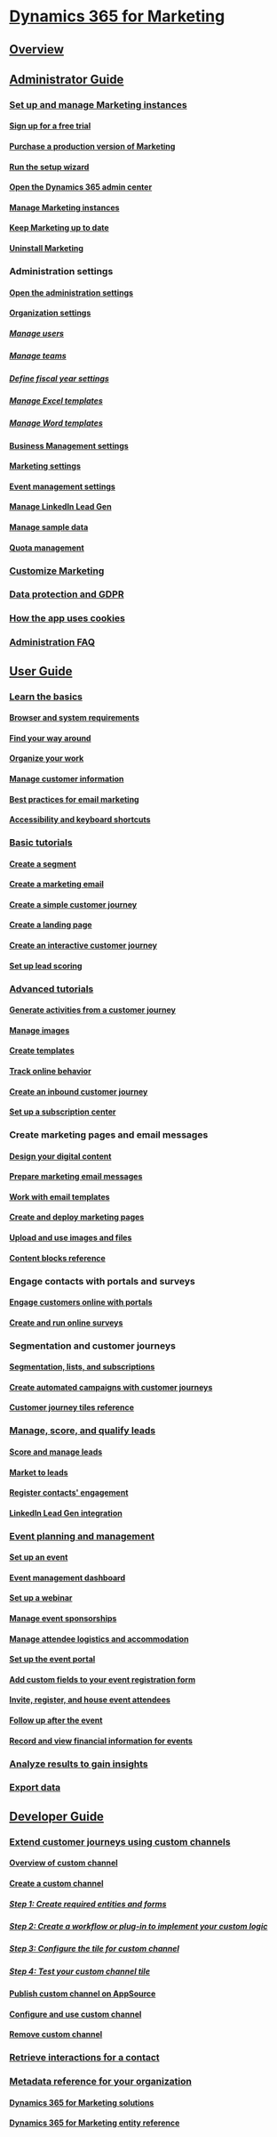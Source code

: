 # [Dynamics 365 for Marketing](help-hub.md)

## [Overview](overview.md)
 
## [Administrator Guide](admin-guide.md)

### [Set up and manage Marketing instances](setup-manage-instances.md)
#### [Sign up for a free trial](trial-signup.md)
#### [Purchase a production version of Marketing](purchase-marketing.md)
#### [Run the setup wizard](purchase-setup.md)
#### [Open the Dynamics 365 admin center](dynamics-365-admin-center.md)
#### [Manage Marketing instances](manage-marketing-instances.md)
#### [Keep Marketing up to date](apply-updates.md)
#### [Uninstall Marketing](uninstall-marketing.md)

### Administration settings
#### [Open the administration settings](open-advanced-settings.md)
#### [Organization settings](organization-settings.md)
##### [Manage users](manage-users.md)
##### [Manage teams](manage-teams.md)
##### [Define fiscal year settings](fiscal-year-settings.md)
##### [Manage Excel templates](manage-excel-templates.md)
##### [Manage Word templates](manage-word-templates.md)
#### [Business Management settings](business-management-settings.md)
#### [Marketing settings](marketing-settings.md)
#### [Event management settings](events-settings.md)
#### [Manage LinkedIn Lead Gen](linkedin-configuration.md)
#### [Manage sample data](additional-settings.md)
#### [Quota management](quota-management.md)

### [Customize Marketing](customize.md)
### [Data protection and GDPR](gdpr.md)
### [How the app uses cookies](cookies.md)
### [Administration FAQ](setup-troubleshooting.md)

## [User Guide](user-guide.md)

### [Learn the basics](get-started-section.md)
#### [Browser and system requirements](browser-requirements.md)
#### [Find your way around](navigation.md)
#### [Organize your work](organize-daily-work.md)
#### [Manage customer information](manage-customer-information.md)
#### [Best practices for email marketing](get-ready-email-marketing.md)
#### [Accessibility and keyboard shortcuts](designer-shortcuts.md)

### [Basic tutorials](basic-tutorials.md)
#### [Create a segment](create-segment.md)
#### [Create a marketing email](create-marketing-email.md)
#### [Create a simple customer journey](create-simple-customer-journey.md)
#### [Create a landing page](create-landing-page.md)
#### [Create an interactive customer journey](create-interactive-customer-journey.md)
#### [Set up lead scoring](set-up-lead-scoring.md)

### [Advanced tutorials](advanced-tutorials.md)
#### [Generate activities from a customer journey](generate-activities-from-customer-journey.md)
#### [Manage images](manage-images.md)
#### [Create templates](create-templates.md)
#### [Track online behavior](track-online-behavior.md)
#### [Create an inbound customer journey](create-inbound-customer-journey.md)
#### [Set up a subscription center](set-up-subscription-center.md)

### Create marketing pages and email messages
#### [Design your digital content](design-digital-content.md)
#### [Prepare marketing email messages](prepare-marketing-emails.md)
#### [Work with email templates](email-templates.md)
#### [Create and deploy marketing pages](create-deploy-marketing-pages.md)
#### [Upload and use images and files](upload-images-files.md)
#### [Content blocks reference](content-blocks-reference.md)

### Engage contacts with portals and surveys
#### [Engage customers online with portals](portals.md)
#### [Create and run online surveys](surveys.md)

### Segmentation and customer journeys
#### [Segmentation, lists, and subscriptions](segmentation-lists-subscriptions.md)
#### [Create automated campaigns with customer journeys](customer-journeys-create-automated-campaigns.md)
#### [Customer journey tiles reference](customer-journey-tiles-reference.md)

### [Manage, score, and qualify leads](qualify-leads-section.md)
#### [Score and manage leads](score-manage-leads.md)
#### [Market to leads](market-to-leads.md)
#### [Register contacts' engagement](register-engagement.md)
#### [LinkedIn Lead Gen integration](LinkedIn-Lead-Gen-integration.md)

### [Event planning and management](event-management.md)
#### [Set up an event](set-up-event.md)
#### [Event management dashboard](event-management-dashboard.md)
#### [Set up a webinar](set-up-webinar.md)
#### [Manage event sponsorships](manage-event-sponsorships.md)
#### [Manage attendee logistics and accommodation](manage-event-logistic.md)
#### [Set up the event portal](set-up-event-portal.md)
#### [Add custom fields to your event registration form](custom-registration-fields.md)
#### [Invite, register, and house event attendees](invite-register-house-event-attendees.md)
#### [Follow up after the event](followup-after-event.md)
#### [Record and view financial information for events](event-financials.md)

### [Analyze results to gain insights](insights.md)
### [Export data](export-data-Word-Excel.md)

## [Developer Guide](developer/marketing-developer-guide.md)
### [Extend customer journeys using custom channels](developer/extend-customer-journeys-custom-channels.md)
#### [Overview of custom channel](developer/overview-custom-channel.md)
#### [Create a custom channel](developer/create-custom-channel.md)
##### [Step 1: Create required entities and forms](developer/create-entities-forms.md) 
##### [Step 2: Create a workflow or plug-in to implement your custom logic](developer/create-workflow-plugin-custom-channel.md)
##### [Step 3: Configure the tile for custom channel](developer/configure-tile-custom-channel.md)
##### [Step 4: Test your custom channel tile](developer/test-custom-channel-tile.md)
#### [Publish custom channel on AppSource](developer/publish-custom-channel-appsource.md)
#### [Configure and use custom channel](developer/configure-use-custom-channel.md)
#### [Remove custom channel](developer/remove-custom-channel.md)
### [Retrieve interactions for a contact](developer/retrieve-interactions-contact.md)
### [Metadata reference for your organization](developer/marketing-organization-metadata.md)
#### [Dynamics 365 for Marketing solutions](developer/marketing-solutions.md)
#### [Dynamics 365 for Marketing entity reference](developer/marketing-entity-reference.md)
